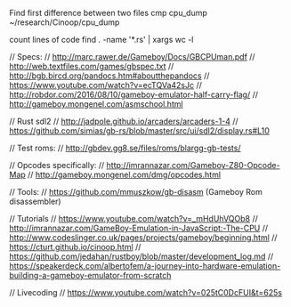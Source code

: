 Find first difference between two files
cmp cpu_dump ~/research/Cinoop/cpu_dump


count lines of code
find . -name '*.rs' | xargs wc -l

// Specs:
// http://marc.rawer.de/Gameboy/Docs/GBCPUman.pdf
// http://web.textfiles.com/games/gbspec.txt
// http://bgb.bircd.org/pandocs.htm#aboutthepandocs
// https://www.youtube.com/watch?v=ecTQVa42sJc
// http://robdor.com/2016/08/10/gameboy-emulator-half-carry-flag/
// http://gameboy.mongenel.com/asmschool.html

// Rust sdl2
// http://jadpole.github.io/arcaders/arcaders-1-4
// https://github.com/simias/gb-rs/blob/master/src/ui/sdl2/display.rs#L10

// Test roms:
// http://gbdev.gg8.se/files/roms/blargg-gb-tests/

// Opcodes specifically:
// http://imrannazar.com/Gameboy-Z80-Opcode-Map
// http://gameboy.mongenel.com/dmg/opcodes.html

// Tools:
// https://github.com/mmuszkow/gb-disasm (Gameboy Rom disassembler)

// Tutorials
// https://www.youtube.com/watch?v=_mHdUhVQOb8
// http://imrannazar.com/GameBoy-Emulation-in-JavaScript:-The-CPU
// http://www.codeslinger.co.uk/pages/projects/gameboy/beginning.html
// https://cturt.github.io/cinoop.html
// https://github.com/jedahan/rustboy/blob/master/development_log.md
// https://speakerdeck.com/albertofem/a-journey-into-hardware-emulation-building-a-gameboy-emulator-from-scratch

// Livecoding
// https://www.youtube.com/watch?v=025tC0DcFUI&t=625s
